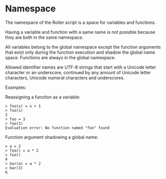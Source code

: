 # Namespace

The namespace of the Roller script is a space for variables and functions.

Having a variable and function with a same name is not possible because they are both in the same namespace.

All variables belong to the global namespace except the function arguments that exist only during the function execution and shadow the global name space.
Functions are always in the global namespace.

Allowed identifier names are UTF-8 strings that start with a Unicode letter character or an underscore, continued by any amount of Unicode letter characters, Unicode numeral characters and underscores.

Examples:

Reassigning a function as a variable:
```
> foo(x) = x + 1
> foo(1)
2
> foo = 3
> foo(1)
Evaluation error: No function named "foo" found
```

Function argument shadowing a global name:
```
> a = 2
> foo() = a * 2
> foo()
4
> bar(a) = a * 2
> bar(3)
6
```
